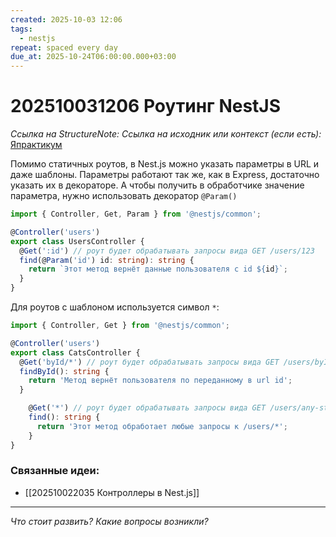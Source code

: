 ```yaml
---
created: 2025-10-03 12:06
tags:
  - nestjs
repeat: spaced every day
due_at: 2025-10-24T06:00:00.000+03:00
---
```

# 202510031206 Роутинг NestJS

*Ссылка на StructureNote:*
*Ссылка на исходник или контекст (если есть):* [Япрактикум](https://practicum.yandex.ru/learn/backend-nodejs/courses/a4214ab0-2146-4152-b90e-651bf4c7ca5e/sprints/564244/topics/1df920a3-5c6a-4fcd-884c-0f66136c2b56/lessons/c38ca5aa-94de-4791-ab42-75f56d3ae370/)

Помимо статичных роутов, в Nest.js можно указать параметры в URL и даже шаблоны. Параметры работают так же, как в Express, достаточно указать их в декораторе. А чтобы получить в обработчике значение параметра, нужно использовать декоратор `@Param()`

```ts
import { Controller, Get, Param } from '@nestjs/common';

@Controller('users')
export class UsersController {
  @Get(':id') // роут будет обрабатывать запросы вида GET /users/123
  find(@Param('id') id: string): string {
    return `Этот метод вернёт данные пользователя с id ${id}`;
  }
}
```

Для роутов с шаблоном используется символ `*`:

```ts
import { Controller, Get } from '@nestjs/common';

@Controller('users')
export class CatsController {
  @Get('byId/*') // роут будет обрабатывать запросы вида GET /users/byId/any-string
  findById(): string {
    return 'Метод вернёт пользователя по переданному в url id';
  }

    @Get('*') // роут будет обрабатывать запросы вида GET /users/any-string
    find(): string {
      return 'Этот метод обработает любые запросы к /users/*';
    }
}
```

### Связанные идеи:

* [[202510022035 Контроллеры в Nest.js]]
---

*Что стоит развить? Какие вопросы возникли?*
